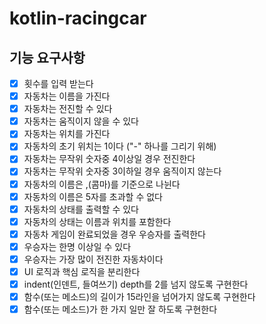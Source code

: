 # kotlin-racingcar

## 기능 요구사항
- [x] 횟수를 입력 받는다
- [x] 자동차는 이름을 가진다
- [x] 자동차는 전진할 수 있다
- [x] 자동차는 움직이지 않을 수 있다
- [x] 자동차는 위치를 가진다
- [x] 자동차의 초기 위치는 1이다 ("-" 하나를 그리기 위해)
- [x] 자동차는 무작위 숫자중 4이상일 경우 전진한다
- [x] 자동차는 무작위 숫자중 3이하일 경우 움직이지 않는다
- [x] 자동차의 이름은 ,(콤마)를 기준으로 나뉜다
- [x] 자동차의 이름은 5자를 초과할 수 없다
- [x] 자동차의 상태를 출력할 수 있다
- [x] 자동차의 상태는 이름과 위치를 포함한다
- [x] 자동차 게임이 완료되었을 경우 우승자를 출력한다
- [x] 우승자는 한명 이상일 수 있다
- [x] 우승자는 가장 많이 전진한 자동차이다
- [x] UI 로직과 핵심 로직을 분리한다
- [x] indent(인덴트, 들여쓰기) depth를 2를 넘지 않도록 구현한다
- [x] 함수(또는 메소드)의 길이가 15라인을 넘어가지 않도록 구현한다
- [x] 함수(또는 메소드)가 한 가지 일만 잘 하도록 구현한다